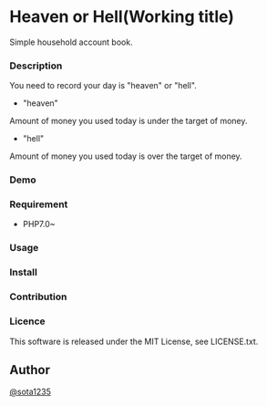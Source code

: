 Heaven or Hell(Working title)
====

Simple household account book.

### Description

You need to record your day is "heaven" or "hell".

- "heaven"

Amount of money you used today is under the target of money.

- "hell"

Amount of money you used today is over the target of money.

### Demo

### Requirement

- PHP7.0~

### Usage

### Install

### Contribution

### Licence

This software is released under the MIT License, see LICENSE.txt.

## Author

[@sota1235](https://github.com/sota1235)
